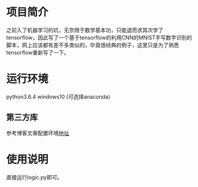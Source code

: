 # 项目简介
之前入了机器学习的坑，无奈限于数学基本功，只能退而求其次学了tensorflow，因此写了一个基于tensorflow的利用CNN的MNIST手写数字识别的脚本，网上应该都有差不多类似的，毕竟很经典的例子，这里只是为了熟悉tensorflow重新写了一下。   

# 运行环境
python3.6.4 windows10 (可选择anaconda)

## 第三方库
参考博客文章配置环境[地址](https://hmoytx.github.io/2018/05/07/PyTorch%E5%AD%A6%E4%B9%A0%E7%AC%94%E8%AE%B0-01/)

# 使用说明
直接运行logic.py即可。
